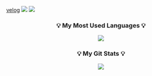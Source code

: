 

<a href="https://velog.io/@krong98">velog</a>
<img src="https://img.shields.io/badge/Android-20C997?style=flat-square&logo=Android&logoColor=white"/>
<img src="https://img.shields.io/badge/#20C997?style=flat-square&logo=Android&logoColor=white"/>

<h3 align="center">💡 My Most Used Languages 💡</h3>
<p align="center">
  <a href="https://github.com/KrongDev">
    <img align="center" src="https://github-readme-stats.vercel.app/api/top-langs/?username=KrongDev&layout=compact&show_icons=true&show_owner=true&hide_title=true&theme=nord&hide=" />
  </a>
</p>
<h3 align="center">💡 My Git Stats 💡</h3>
<p align="center">
  <a href="https://github.com/KrongDev">
    <img align="center" src="https://github-readme-stats.vercel.app/api?username=KrongDev&hide=&hide_title=true&show_icons=true&include_all_commits=true&theme=nord" />
  </a>
</p>
